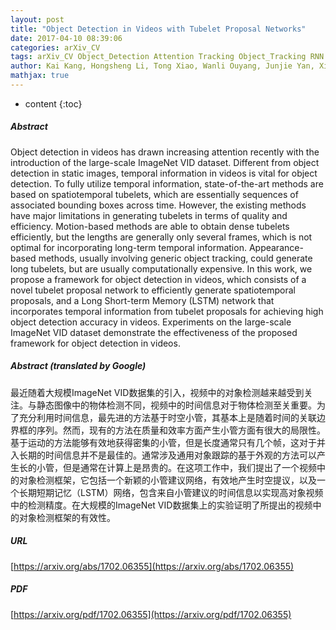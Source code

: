```yaml
---
layout: post
title: "Object Detection in Videos with Tubelet Proposal Networks"
date: 2017-04-10 08:39:06
categories: arXiv_CV
tags: arXiv_CV Object_Detection Attention Tracking Object_Tracking RNN Detection
author: Kai Kang, Hongsheng Li, Tong Xiao, Wanli Ouyang, Junjie Yan, Xihui Liu, Xiaogang Wang
mathjax: true
---
```


* content
{:toc}

##### Abstract
Object detection in videos has drawn increasing attention recently with the introduction of the large-scale ImageNet VID dataset. Different from object detection in static images, temporal information in videos is vital for object detection. To fully utilize temporal information, state-of-the-art methods are based on spatiotemporal tubelets, which are essentially sequences of associated bounding boxes across time. However, the existing methods have major limitations in generating tubelets in terms of quality and efficiency. Motion-based methods are able to obtain dense tubelets efficiently, but the lengths are generally only several frames, which is not optimal for incorporating long-term temporal information. Appearance-based methods, usually involving generic object tracking, could generate long tubelets, but are usually computationally expensive. In this work, we propose a framework for object detection in videos, which consists of a novel tubelet proposal network to efficiently generate spatiotemporal proposals, and a Long Short-term Memory (LSTM) network that incorporates temporal information from tubelet proposals for achieving high object detection accuracy in videos. Experiments on the large-scale ImageNet VID dataset demonstrate the effectiveness of the proposed framework for object detection in videos.

##### Abstract (translated by Google)
最近随着大规模ImageNet VID数据集的引入，视频中的对象检测越来越受到关注。与静态图像中的物体检测不同，视频中的时间信息对于物体检测至关重要。为了充分利用时间信息，最先进的方法基于时空小管，其基本上是随着时间的关联边界框的序列。然而，现有的方法在质量和效率方面产生小管方面有很大的局限性。基于运动的方法能够有效地获得密集的小管，但是长度通常只有几个帧，这对于并入长期的时间信息并不是最佳的。通常涉及通用对象跟踪的基于外观的方法可以产生长的小管，但是通常在计算上是昂贵的。在这项工作中，我们提出了一个视频中的对象检测框架，它包括一个新颖的小管建议网络，有效地产生时空提议，以及一个长期短期记忆（LSTM）网络，包含来自小管建议的时间信息以实现高对象视频中的检测精度。在大规模的ImageNet VID数据集上的实验证明了所提出的视频中的对象检测框架的有效性。

##### URL
[https://arxiv.org/abs/1702.06355](https://arxiv.org/abs/1702.06355)

##### PDF
[https://arxiv.org/pdf/1702.06355](https://arxiv.org/pdf/1702.06355)

